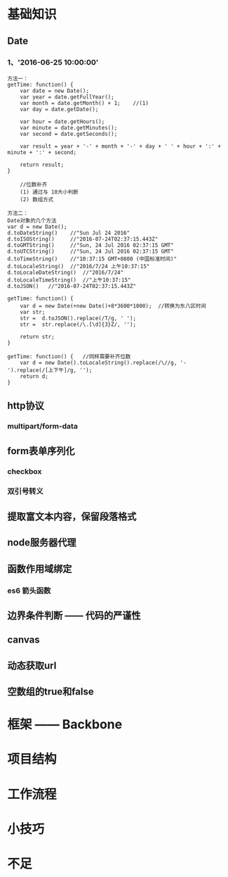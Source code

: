 # 基础知识
## Date
### 1、'2016-06-25 10:00:00'
    方法一：
    getTime: function() {
        var date = new Date();
        var year = date.getFullYear();
        var month = date.getMonth() + 1;    //(1)
        var day = date.getDate();

        var hour = date.getHours();
        var minute = date.getMinutes();
        var second = date.getSeconds();

        var result = year + '-' + month + '-' + day + ' ' + hour + ':' + minute + ':' + second;

        return result;
    }

        //位数补齐
        (1) 通过与 10大小判断
        (2) 数组方式
    
    方法二：
    Date对象的几个方法
    var d = new Date();
    d.toDateString()    //"Sun Jul 24 2016"
    d.toISOString()     //"2016-07-24T02:37:15.443Z"
    d.toGMTString()     //"Sun, 24 Jul 2016 02:37:15 GMT"
    d.toUTCString()     //"Sun, 24 Jul 2016 02:37:15 GMT"
    d.toTimeString()    //"10:37:15 GMT+0800 (中国标准时间)"
    d.toLocaleString()  //"2016/7/24 上午10:37:15"
    d.toLocaleDateString()  //"2016/7/24"
    d.toLocaleTimeString()  //"上午10:37:15"
    d.toJSON()   //"2016-07-24T02:37:15.443Z"

    getTime: function() {
        var d = new Date(+new Date()+8*3600*1000);  //转换为东八区时间
        var str;
        str =  d.toJSON().replace(/T/g, ' ');
        str =  str.replace(/\.[\d]{3}Z/, '');

        return str;
    }

    getTime: function() {   //同样需要补齐位数
        var d = new Date().toLocaleString().replace(/\//g, '-').replace(/[上下午]/g, '');
        return d;
    }
    
## http协议
### multipart/form-data
## form表单序列化
### checkbox
### 双引号转义
## 提取富文本内容，保留段落格式
## node服务器代理
## 函数作用域绑定
### es6 箭头函数
## 边界条件判断 —— 代码的严谨性
## canvas
## 动态获取url
## 空数组的true和false

# 框架 —— Backbone

# 项目结构

# 工作流程

# 小技巧

# 不足